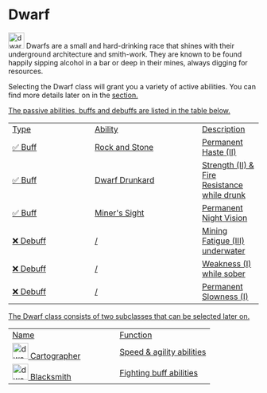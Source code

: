 # Dwarf

<img src="item_raw_gold.png" alt="dwarf_icon" width="32" style="inline" title="Dwarf Icon"/> Dwarfs are a small and hard-drinking race that shines with their underground architecture and smith-work. They are known to be found happily sipping alcohol in a bar or deep in their mines, always digging for resources.

<chapter title="Active Abilities"/>

Selecting the Dwarf class will grant you a variety of active abilities. You can find more details later on in the <a href="Elements.md"/>section.

<chapter title="Passive Abilities"/>

The passive abilities, buffs and debuffs are listed in the table below.

<table>
    <tr>
        <td width="150">Type</td>
        <td width="200">Ability</td>
        <td>Description</td>
    </tr>
    <tr>
        <td>✅ Buff</td>
        <td>Rock and Stone</td>
        <td>Permanent Haste (II)</td>
    </tr>
    <tr>
        <td>✅ Buff</td>
        <td>Dwarf Drunkard</td>
        <td>Strength (II) & Fire Resistance while drunk</td>
    </tr>
    <tr>
        <td>✅ Buff</td>
        <td>Miner's Sight</td>
        <td>Permanent Night Vision</td>
    </tr>
    <tr>
        <td>❌ Debuff</td>
        <td>/</td>
        <td>Mining Fatigue (III) underwater</td>
    </tr>
    <tr>
        <td>❌ Debuff</td>
        <td>/</td>
        <td>Weakness (I) while sober</td>
    </tr>
    <tr>
        <td>❌ Debuff</td>
        <td>/</td>
        <td>Permanent Slowness (I)</td>
    </tr>
</table>

<chapter title="Subclasses"/>

The Dwarf class consists of two subclasses that can be selected later on.

<table>
    <tr>
        <td width="200">Name</td>
        <td>Function</td>
    </tr>
    <tr>
        <td><img src="item_raw_gold.png" alt="dwarf_icon" width="32" style="inline" title="Dwarf Icon"/> Cartographer</td>
        <td>Speed & agility abilities</td>
    </tr>
    <tr>
        <td><img src="item_raw_gold.png" alt="dwarf_icon" width="32" style="inline" title="Dwarf Icon"/> Blacksmith</td>
        <td>Fighting buff abilities</td>
    </tr>
</table>